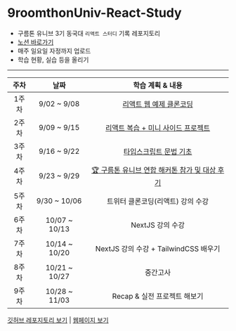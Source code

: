 # 9roomthonUniv-React-Study

- 구름톤 유니브 3기 동국대 `리액트 스터디` 기록 레포지토리
- [노션 바로가기](https://paper-duckling-917.notion.site/7ee22ae1db5b4af4803a7f3b01dd6c57)
- 매주 일요일 자정까지 업로드
- 학습 현황, 실습 등을 올리기

<hr>

주차 | 날짜 | 학습 계획 & 내용
|:---:|:---:|:--:|
1주차 | 9/02 ~ 9/08 | [리액트 웹 예제 클론코딩](https://karpitony.github.io/9oormthonUniv-React-Study/week01)
2주차 | 9/09 ~ 9/15 | [리액트 복습 + 미니 사이드 프로젝트](https://karpitony.github.io/9oormthonUniv-React-Study/week02)
3주차 | 9/16 ~ 9/22 | [타입스크립트 문법 기초](https://karpitony.github.io/9oormthonUniv-React-Study/week03) 
4주차 | 9/23 ~ 9/29 | [🏆  구름톤 유니브 연합 해커톤 참가 및 대상 후기](https://karpitony.github.io/9oormthonUniv-React-Study/week04)
5주차 | 9/30 ~ 10/06 | 트위터 클론코딩(리액트) 강의 수강
6주차 | 10/07 ~ 10/13 | NextJS 강의 수강
7주차 | 10/14 ~ 10/20 | NextJS 강의 수강 + TailwindCSS 배우기
8주차 | 10/21 ~ 10/27 | 중간고사
9주차 | 10/28 ~ 11/03 | Recap & 실전 프로젝트 해보기


<a href="https://github.com/karpitony/9oormthonUniv-React-Study">깃허브 레포지토리 보기</a> | <a href="https://karpitony.github.io/9oormthonUniv-React-Study/">웹페이지 보기</a>
